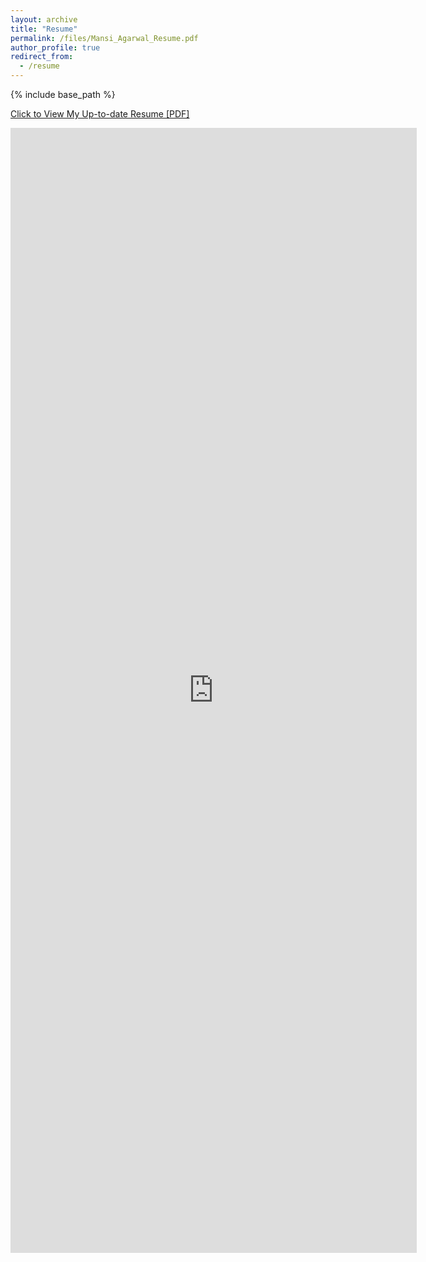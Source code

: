 ```yaml
---
layout: archive
title: "Resume"
permalink: /files/Mansi_Agarwal_Resume.pdf
author_profile: true
redirect_from:
  - /resume
---
```


{% include base_path %}

[Click to View My Up-to-date Resume [PDF]](https://mansiagarwal11.github.io/files/Mansi_Agarwal_Resume.pdf)

<embed src="https://mansiagarwal11.github.io/files/Mansi_Agarwal_Resume.pdf" width="650" height="1800" type='application/pdf'>
